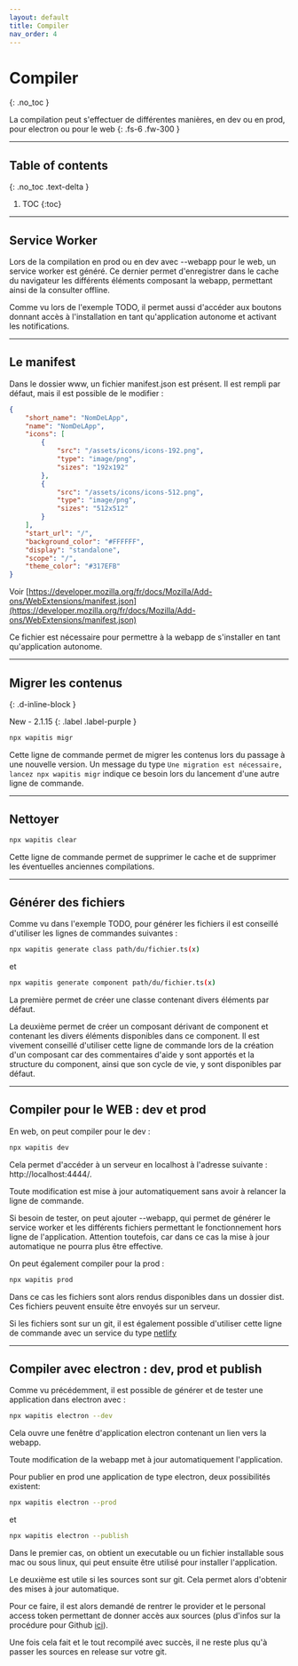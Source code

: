 ```yaml
---
layout: default
title: Compiler
nav_order: 4
---
```


# Compiler
{: .no_toc }

La compilation peut s'effectuer de différentes manières, en dev ou en prod, pour electron ou pour le web
{: .fs-6 .fw-300 }

---

## Table of contents
{: .no_toc .text-delta }

1. TOC
{:toc}

---

## Service Worker

Lors de la compilation en prod ou en dev avec --webapp pour le web, un service worker est généré. Ce dernier permet d'enregistrer dans le cache du navigateur les différents éléments composant la webapp, permettant ainsi de la consulter offline.

Comme vu lors de l'exemple TODO, il permet aussi d'accéder aux boutons donnant accès à l'installation en tant qu'application autonome et activant les notifications.

---

## Le manifest

Dans le dossier www, un fichier manifest.json est présent. Il est rempli par défaut, mais il est possible de le modifier :

```json
{
    "short_name": "NomDeLApp",
    "name": "NomDeLApp",
    "icons": [
        {
            "src": "/assets/icons/icons-192.png",
            "type": "image/png",
            "sizes": "192x192"
        },
        {
            "src": "/assets/icons/icons-512.png",
            "type": "image/png",
            "sizes": "512x512"
        }
    ],
    "start_url": "/",
    "background_color": "#FFFFFF",
    "display": "standalone",
    "scope": "/",
    "theme_color": "#317EFB"
}
```

Voir [https://developer.mozilla.org/fr/docs/Mozilla/Add-ons/WebExtensions/manifest.json](https://developer.mozilla.org/fr/docs/Mozilla/Add-ons/WebExtensions/manifest.json)

Ce fichier est nécessaire pour permettre à la webapp de s'installer en tant qu'application autonome.

---

## Migrer les contenus
{: .d-inline-block }

New - 2.1.15
{: .label .label-purple }

```bash
npx wapitis migr
```

Cette ligne de commande permet de migrer les contenus lors du passage à une nouvelle version. Un message du type `Une migration est nécessaire, lancez npx wapitis migr` indique ce besoin lors du lancement d'une autre ligne de commande.

---

## Nettoyer

```bash
npx wapitis clear
```

Cette ligne de commande permet de supprimer le cache et de supprimer les éventuelles anciennes compilations.

---

## Générer des fichiers

Comme vu dans l'exemple TODO, pour générer les fichiers il est conseillé d'utiliser les lignes de commandes suivantes :

```bash
npx wapitis generate class path/du/fichier.ts(x)
```

et

```bash
npx wapitis generate component path/du/fichier.ts(x)
```

La première permet de créer une classe  contenant divers éléments par défaut.

La deuxième permet de créer un composant dérivant de component et contenant les divers éléments disponibles dans ce component. Il est vivement conseillé d'utiliser cette ligne de commande lors de la création d'un composant car des commentaires d'aide y sont apportés et la structure du component, ainsi que son cycle de vie, y sont disponibles par défaut.

---

## Compiler pour le WEB : dev et prod

En web, on peut compiler pour le dev :

```bash
npx wapitis dev
```

Cela permet d'accéder à un serveur en localhost à l'adresse suivante : http://localhost:4444/.

Toute modification est mise à jour automatiquement sans avoir à relancer la ligne de commande.

Si besoin de tester, on peut ajouter --webapp, qui permet de générer le service worker et les différents fichiers permettant le fonctionnement hors ligne de l'application. Attention toutefois, car dans ce cas la mise à jour automatique ne pourra plus être effective.

On peut également compiler pour la prod :

```bash
npx wapitis prod
```

Dans ce cas les fichiers sont alors rendus disponibles dans un dossier dist. Ces fichiers peuvent ensuite être envoyés sur un serveur.

Si les fichiers sont sur un git, il est également possible d'utiliser cette ligne de commande avec un service du type [netlify](https://www.netlify.com/)

---

## Compiler avec electron : dev, prod et publish

Comme vu précédemment, il est possible de générer et de tester une application dans electron avec :

```bash
npx wapitis electron --dev
```

Cela ouvre une fenêtre d'application electron contenant un lien vers la webapp.

Toute modification de la webapp met à jour automatiquement l'application.

Pour publier en prod une application de type electron, deux possibilités existent:

```bash
npx wapitis electron --prod
```

et

```bash
npx wapitis electron --publish
```

Dans le premier cas, on obtient un executable ou un fichier installable sous mac ou sous linux, qui peut ensuite être utilisé pour installer l'application.

Le deuxième est utile si les sources sont sur git. Cela permet alors d'obtenir des mises à jour automatique.

Pour ce faire, il est alors demandé de rentrer le provider et le personal access token permettant de donner accès aux sources (plus d'infos sur la procédure pour Github [ici](https://help.github.com/en/github/authenticating-to-github/creating-a-personal-access-token-for-the-command-line.)).

Une fois cela fait et le tout recompilé avec succès, il ne reste plus qu'à passer les sources en release sur votre git.
